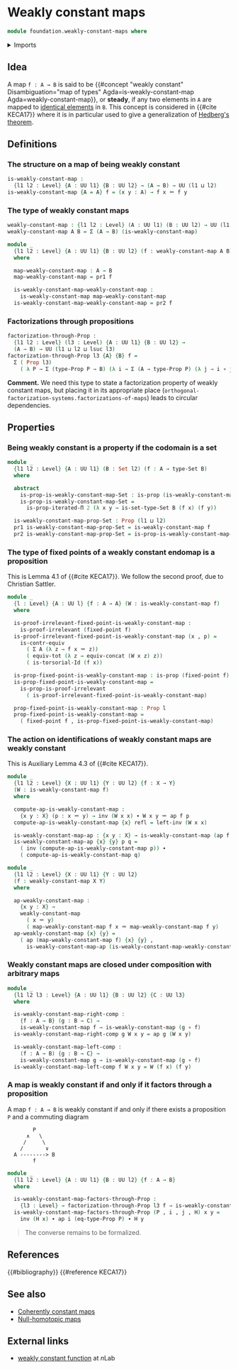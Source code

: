 # Weakly constant maps

```agda
module foundation.weakly-constant-maps where
```

<details><summary>Imports</summary>

```agda
open import foundation.action-on-identifications-functions
open import foundation.dependent-pair-types
open import foundation.fixed-points-endofunctions
open import foundation.identity-types
open import foundation.iterated-dependent-product-types
open import foundation.universe-levels

open import foundation-core.contractible-types
open import foundation-core.function-types
open import foundation-core.functoriality-dependent-pair-types
open import foundation-core.homotopies
open import foundation-core.propositions
open import foundation-core.sets
open import foundation-core.torsorial-type-families
```

</details>

## Idea

A map `f : A → B` is said to be
{{#concept "weakly constant" Disambiguation="map of types" Agda=is-weakly-constant-map Agda=weakly-constant-map}},
or **steady**, if any two elements in `A` are mapped to
[identical elements](foundation-core.identity-types.md) in `B`. This concept is
considered in {{#cite KECA17}} where it is in particular used to give a
generalization of [Hedberg's theorem](foundation.decidable-equality.md).

## Definitions

### The structure on a map of being weakly constant

```agda
is-weakly-constant-map :
  {l1 l2 : Level} {A : UU l1} {B : UU l2} → (A → B) → UU (l1 ⊔ l2)
is-weakly-constant-map {A = A} f = (x y : A) → f x ＝ f y
```

### The type of weakly constant maps

```agda
weakly-constant-map : {l1 l2 : Level} (A : UU l1) (B : UU l2) → UU (l1 ⊔ l2)
weakly-constant-map A B = Σ (A → B) (is-weakly-constant-map)

module _
  {l1 l2 : Level} {A : UU l1} {B : UU l2} (f : weakly-constant-map A B)
  where

  map-weakly-constant-map : A → B
  map-weakly-constant-map = pr1 f

  is-weakly-constant-map-weakly-constant-map :
    is-weakly-constant-map map-weakly-constant-map
  is-weakly-constant-map-weakly-constant-map = pr2 f
```

### Factorizations through propositions

```agda
factorization-through-Prop :
  {l1 l2 : Level} (l3 : Level) {A : UU l1} {B : UU l2} →
  (A → B) → UU (l1 ⊔ l2 ⊔ lsuc l3)
factorization-through-Prop l3 {A} {B} f =
  Σ ( Prop l3)
    ( λ P → Σ (type-Prop P → B) (λ i → Σ (A → type-Prop P) (λ j → i ∘ j ~ f)))
```

**Comment.** We need this type to state a factorization property of weakly
constant maps, but placing it in its appropriate place
(`orthogonal-factorization-systems.factorizations-of-maps`) leads to circular
dependencies.

## Properties

### Being weakly constant is a property if the codomain is a set

```agda
module _
  {l1 l2 : Level} {A : UU l1} (B : Set l2) (f : A → type-Set B)
  where

  abstract
    is-prop-is-weakly-constant-map-Set : is-prop (is-weakly-constant-map f)
    is-prop-is-weakly-constant-map-Set =
      is-prop-iterated-Π 2 (λ x y → is-set-type-Set B (f x) (f y))

  is-weakly-constant-map-prop-Set : Prop (l1 ⊔ l2)
  pr1 is-weakly-constant-map-prop-Set = is-weakly-constant-map f
  pr2 is-weakly-constant-map-prop-Set = is-prop-is-weakly-constant-map-Set
```

### The type of fixed points of a weakly constant endomap is a proposition

This is Lemma 4.1 of {{#cite KECA17}}. We follow the second proof, due to
Christian Sattler.

```agda
module _
  {l : Level} {A : UU l} {f : A → A} (W : is-weakly-constant-map f)
  where

  is-proof-irrelevant-fixed-point-is-weakly-constant-map :
    is-proof-irrelevant (fixed-point f)
  is-proof-irrelevant-fixed-point-is-weakly-constant-map (x , p) =
    is-contr-equiv
      ( Σ A (λ z → f x ＝ z))
      ( equiv-tot (λ z → equiv-concat (W x z) z))
      ( is-torsorial-Id (f x))

  is-prop-fixed-point-is-weakly-constant-map : is-prop (fixed-point f)
  is-prop-fixed-point-is-weakly-constant-map =
    is-prop-is-proof-irrelevant
      ( is-proof-irrelevant-fixed-point-is-weakly-constant-map)

  prop-fixed-point-is-weakly-constant-map : Prop l
  prop-fixed-point-is-weakly-constant-map =
    ( fixed-point f , is-prop-fixed-point-is-weakly-constant-map)
```

### The action on identifications of weakly constant maps are weakly constant

This is Auxiliary Lemma 4.3 of {{#cite KECA17}}.

```agda
module _
  {l1 l2 : Level} {X : UU l1} {Y : UU l2} {f : X → Y}
  (W : is-weakly-constant-map f)
  where

  compute-ap-is-weakly-constant-map :
    {x y : X} (p : x ＝ y) → inv (W x x) ∙ W x y ＝ ap f p
  compute-ap-is-weakly-constant-map {x} refl = left-inv (W x x)

  is-weakly-constant-map-ap : {x y : X} → is-weakly-constant-map (ap f {x} {y})
  is-weakly-constant-map-ap {x} {y} p q =
    ( inv (compute-ap-is-weakly-constant-map p)) ∙
    ( compute-ap-is-weakly-constant-map q)

module _
  {l1 l2 : Level} {X : UU l1} {Y : UU l2}
  (f : weakly-constant-map X Y)
  where

  ap-weakly-constant-map :
    {x y : X} →
    weakly-constant-map
      ( x ＝ y)
      ( map-weakly-constant-map f x ＝ map-weakly-constant-map f y)
  ap-weakly-constant-map {x} {y} =
    ( ap (map-weakly-constant-map f) {x} {y} ,
      is-weakly-constant-map-ap (is-weakly-constant-map-weakly-constant-map f))
```

### Weakly constant maps are closed under composition with arbitrary maps

```agda
module _
  {l1 l2 l3 : Level} {A : UU l1} {B : UU l2} {C : UU l3}
  where

  is-weakly-constant-map-right-comp :
    {f : A → B} (g : B → C) →
    is-weakly-constant-map f → is-weakly-constant-map (g ∘ f)
  is-weakly-constant-map-right-comp g W x y = ap g (W x y)

  is-weakly-constant-map-left-comp :
    (f : A → B) {g : B → C} →
    is-weakly-constant-map g → is-weakly-constant-map (g ∘ f)
  is-weakly-constant-map-left-comp f W x y = W (f x) (f y)
```

### A map is weakly constant if and only if it factors through a proposition

A map `f : A → B` is weakly constant if and only if there exists a proposition
`P` and a commuting diagram

```text
        P
      ∧   \
     /     \
    /       ∨
  A --------> B
        f
```

```agda
module _
  {l1 l2 : Level} {A : UU l1} {B : UU l2} {f : A → B}
  where

  is-weakly-constant-map-factors-through-Prop :
    {l3 : Level} → factorization-through-Prop l3 f → is-weakly-constant-map f
  is-weakly-constant-map-factors-through-Prop (P , i , j , H) x y =
    inv (H x) ∙ ap i (eq-type-Prop P) ∙ H y
```

> The converse remains to be formalized.

## References

{{#bibliography}} {{#reference KECA17}}

## See also

- [Coherently constant maps](foundation.coherently-constant-maps.md)
- [Null-homotopic maps](foundation.null-homotopic-maps.md)

## External links

- [weakly constant function](https://ncatlab.org/nlab/show/weakly+constant+function)
  at $n$Lab
